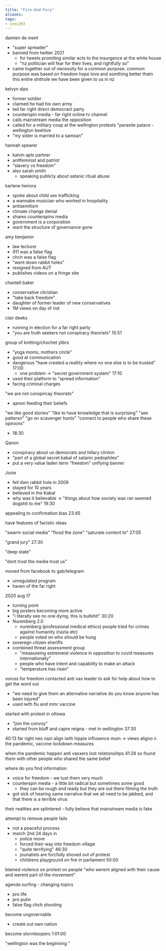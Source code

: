 ```yaml
---
title: "Fire-And-Fury"
aliases: 
tags: 
- cosc203
---
```



damien de ment
- "super spreader"
- banned from twitter 2021
	- for tweets promiting similar acts to the insurgence at the white house
	- "nz politician will fear for their lives, and rightfully so"
- came together out of necessity for a common purpose. common purpose was based on freedom hope love and somthing better thatn this entire shithole we have been given to us in nz

kelvyn alps
- former soldier
- claimed he had his own army
- led far right direct democract party
- counterspin media - far right online tv channel
- calls mainstream media the opposition
- called for a military coup at the wellington protests "parasite palace - wellington beehive
- "my sister is married to a samoan"

hannah spearer
- kalvin apls partner
- anitfeminist and patriot
- "slavery vs freedom"
- also sarah smith
	- speaking publicly about satanic ritual abuse

karlene heriora
- spoke about child sex trafficking
- a wannabe musician who worked in hospitality
- antisemitism
- climate change denial
- shares counterspins media
- government is a corporation
- want the structure of governance gone

amy benjamin
- law lecturer
- 911 was a false flag
- chch was a false flag
- "went down rabbit holes"
- resigned from AUT
- publishes videos on a fringe site

chantell baker
- conservative christian
- "take back freedom"
- daughter of former leader of new conservatives
- 1M views on day of riot

clair deeks
- running in election for a far right party
- "you are truth seekers not conspiracy theorists" 15:51

group of knitting/chochet ytbrs
- "yoga moms, mothers circle"
- good at communication
- dangerous "have created a reallity where no one else is to be trusted" 17:00
	- one problem -> "secret government system" 17:10
- used their platform to "spread information"
- facing criminal charges



"we are not conspircay theorists"
- qanon feeding their beliefs

"we like good stories"
"like to have knowledge that is surprising"
"see pattersn"
"go on scavenger hunts"
"connect to people who share these opinions"
- 18:30

Qanon
- conspiracy about us democrats and hillary clinton
- "part of a global secret kabal of satanic pedophiles"
- put a very value laden term "freedom" unifying banner


Josie
- fell dwn rabbit hole in 2009
- stayed for 10 years
- believed in the Kabal
- why was it believable -> "things about how society was ran seemed dogshit to me" 19:30


appealing to confirmation bias 23:45

have features of facistic ideas

"swarm social media" "flood the zone" "saturate content to" 27:05

"grand jury" 27:30

"deep state"


"dont trust the media trust us"

moved from facebook to gab/telegram 
- unregulated program 
- haven of the far right

2020 aug 17
- turning point
- big posters becoming more active
-  "i literally see no one dying, this is bullshit" 30:20
- Nuremberg 2.0 
	- nurenberg (professional medical ethics) people tried for crimes against humanity (nazia etc)
	- people voted on who should be hung
- soveregn citizen sheriffs
- combined threat assessment group
	- "measureing extremeist violence in opposition to covid measures internationally"
	- people who have intent and capability to make an attack
	- "temperature has risen"

voices for freedom contacted anti vax leader to ask for help about how to get the word out
- "we need to give them an alternative narrative do you know anyone has been injured"
- used iwth flu and mmr vaccine


started with protest in ottowa
- "join the convoy"
- started from bluff and capre reigna - met in wellington 37:30


40:13 far right neo nazi align iwth hippie influsence mum -> views aligno n the pandemic, vaccine lockdown measures

when the pandemic happen anti vaxxers lost relationsihps 41:28 so found them with other people who shared the same belief

where do you find information
- voice for freedom - we tust them very much
- counterspin media - a little bit radical but sometimes some good
	- they can be rough and ready but they are out there filming the truth
- got sick of hearing same narrative that we all need to be jabbed, and that there is a terrible virus

their realities are splintered - fully believe that mainstream media is fake

attempt to remove people fails
- not a peaceful process
- march 2nd 24 days in
	- police move
	- forced their way into freedom village
	- "quite terrifying" 46:30
	- jounalists are forcfully shoved out of protest
	- childrens playground on fire in parliament 50:00

blamed violence on protest on people "who werent aligned with their cause and werent part of the movement"


agenda surfing - changing topics
- pro life
- pro putin
- false flag chch shooting


become ungovernable
- create out own nation


become stormtoopers 1:01:00

"wellington was the beginning "